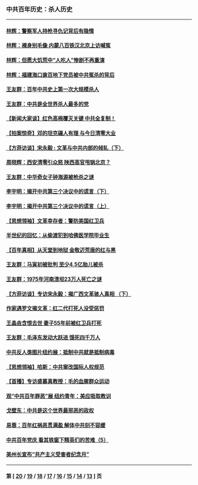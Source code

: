### 中共百年历史：杀人历史
---
#### [林辉：警察军人持枪寻仇记背后有隐情](../../pages/nf1176106/n14029745.md?07270430) 
#### [林辉：裸身别毛像 内蒙八百铁汉北京上访喊冤](../../pages/nf1176106/n14026693.md?07270430) 
#### [林辉：但愿大饥荒中“人吃人”惨剧不再重演](../../pages/nf1176106/n14020531.md?07270430) 
#### [林辉：福建海口逾百地下党员被中共冤杀的背后](../../pages/nf1176106/n13878946.md?07270430) 
#### [王友群：百年中共史上第一次大规模杀人](../../pages/nf1176106/n13863785.md?07270430) 
#### [王友群：中共是全世界杀人最多的党](../../pages/nf1176106/n13860689.md?07270430) 
#### [【新闻大家谈】红色高棉覆灭关键 中共全复制！](../../pages/nf1176106/n13850222.md?07270430) 
#### [【拍案惊奇】邓的坦克碾人有理 与今日清零大业](../../pages/nf1176106/n13729574.md?07270430) 
#### [【方菲访谈】宋永毅 : 文革与中共内部的倾轧（下）](../../pages/nf1176106/n13486836.md?07270430) 
#### [周晓辉：西安清零引众怒 陕西高官甩锅北京？](../../pages/nf1176106/n13484627.md?07270430) 
#### [王友群：中华奇女子钟海源被枪杀之谜](../../pages/nf1176106/n13430555.md?07270430) 
#### [李宇明：揭开中共第三个决议中的谎言（下）](../../pages/nf1176106/n13389389.md?07270430) 
#### [李宇明：揭开中共第三个决议中的谎言（上）](../../pages/nf1176106/n13388697.md?07270430) 
#### [【思想领袖】文革幸存者：警防美国红卫兵](../../pages/nf1176106/n13339289.md?07270430) 
#### [半世纪的回忆：从偷渡犯到哈佛医学院毕业生](../../pages/nf1176106/n13345328.md?07270430) 
#### [【百年真相】从天堂到地狱 金敬迈荒唐的红与黑](../../pages/nf1176106/n13336995.md?07270430) 
#### [王友群：马寅初被批判 至少4.5亿胎儿被杀](../../pages/nf1176106/n13260313.md?07270430) 
#### [王友群：1975年河南溃坝23万人死亡之谜](../../pages/nf1176106/n13231576.md?07270430) 
#### [【方菲访谈】专访宋永毅：揭广西文革骇人真相 （下）](../../pages/nf1176106/n13209074.md?07270430) 
#### [作家遇罗文揭文革：红二代打死人没受惩罚](../../pages/nf1176106/n13205254.md?07270430) 
#### [王晶垚含恨去世 妻子55年前被红卫兵打死](../../pages/nf1176106/n13203590.md?07270430) 
#### [王友群：毛泽东发动大跃进 饿死四千万人](../../pages/nf1176106/n13177158.md?07270430) 
#### [中共反人类图片纽约展：抵制中共就是抵制病毒](../../pages/nf1176106/n13115371.md?07270430) 
#### [【思想领袖】哈斯：中共窜改国际人权规范](../../pages/nf1176106/n13053647.md?07270430) 
#### [【首播】专访盛慕真教授：毛的血腥群众运动](../../pages/nf1176106/n13091782.md?07270430) 
#### [观“中共百年罪恶”展 纽约青年：美应吸取教训](../../pages/nf1176106/n13085246.md?07270430) 
#### [戈壁东：中共是这个世界最邪恶的政权](../../pages/nf1176106/n13085641.md?07270430) 
#### [易蓉：百年红祸恶贯满盈 解体中共刻不容缓](../../pages/nf1176106/n13084455.md?07270430) 
#### [中共百年党庆 看其铁窗下精英们的苦难（5）](../../pages/nf1176106/n13076766.md?07270430) 
#### [美州长宣布“共产主义受害者纪念月”](../../pages/nf1176106/n13074024.md?07270430) 

---
#### 第 [ [20](./20.md?07270430) / [19](./19.md?07270430) / [18](./18.md?07270430) / [17](./17.md?07270430) / [16](./16.md?07270430) / [15](./15.md?07270430) / [14](./14.md?07270430) / [13](./13.md?07270430) ] 页
